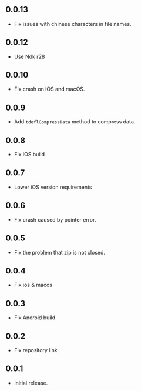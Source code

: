 ## 0.0.13

* Fix issues with chinese characters in file names.

## 0.0.12

* Use Ndk r28

## 0.0.10

* Fix crash on iOS and macOS.

## 0.0.9

* Add `tdeflCompressData` method to compress data.

## 0.0.8

* Fix iOS build

## 0.0.7

* Lower iOS version requirements

## 0.0.6

* Fix crash caused by pointer error.

## 0.0.5

* Fix the problem that zip is not closed.

## 0.0.4

* Fix ios & macos

## 0.0.3

* Fix Android build

## 0.0.2

* Fix repository link

## 0.0.1

* Initial release.